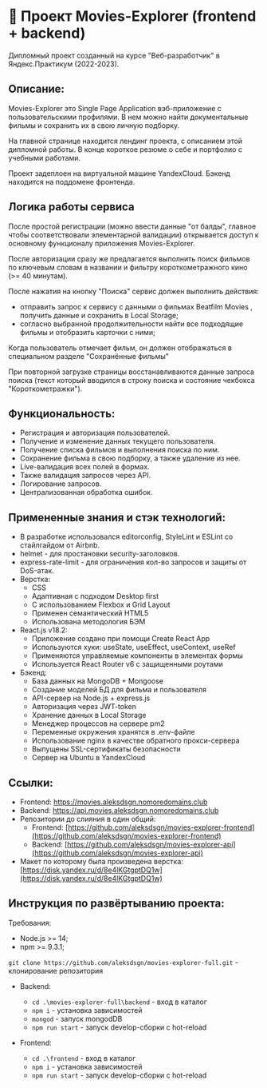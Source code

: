 # :movie_camera: Проект Movies-Explorer (frontend + backend)
Дипломный проект созданный на курсе "Веб-разработчик" в Яндекс.Практикум (2022-2023).


## Описание:
Movies-Explorer это Single Page Application  вэб-приложение с пользовательскими профилями. В нем можно найти документальные фильмы и сохранить их в свою личную подборку.

На главной странице находится лендинг проекта, с описанием этой дипломной работы. В конце короткое резюме о себе и портфолио с учебными работами.

Проект задеплоен на виртуальной машине YandexCloud. Бэкенд находится на поддомене фронтенда.


## Логика работы сервиса
После простой регистрации (можно ввести данные "от балды", главное чтобы соответствовали элементарной валидации) открывается доступ к основному функционалу приложения Movies-Explorer. 

После авторизации сразу же предлагается выполнить поиск фильмов по ключевым словам в названии и фильтру короткометражного кино (>= 40 минутам).

После нажатия на кнопку "Поиска" сервис должен выполнить действия:
* отправить запрос к сервису с данными о фильмах Beatfilm Movies , получить данные и сохранить в Local Storage;
* согласно выбранной продолжительности найти все подходящие фильмы и отобразить карточки с ними;

Когда пользователь отмечает фильм, он должен отображаться в специальном разделе "Сохранённые фильмы"

При повторной загрузке страницы восстанавливаются данные запроса поиска (текст который вводился в строку поиска и состояние чекбокса "Короткометражки").


## Функциональность:
* Регистрация и авторизация пользователей.
* Получение и изменение данных текущего пользователя.
* Получение списка фильмов и выполнения поиска по ним.
* Сохранение фильма в свою подборку, а также удаление из нее.
* Live-валидация всех полей в формах.
* Также валидация запросов через API.
* Логирование запросов.
* Централизованная обработка ошибок.


## Примененные знания и стэк технологий:
* В разработке использовался editorconfig, StyleLint  и ESLint со стайлгайдом от Airbnb.
* helmet - для простановки security-заголовков.
*  express-rate-limit - для ограничения кол-во запросов и защиты от DoS-атак.
* Верстка:
	- CSS
	- Адаптивная с подходом Desktop first
	- С использованием Flexbox и Grid Layout
	- Применен семантический HTML5
	- Использована методология БЭМ
* React.js v18.2:
	- Приложение создано при помощи Create React App
	- Используются хуки: useState, useEffect, useContext, useRef
 	- Применяются управляемые компоненты в элементах формы
 	- Используется React Router v6 с защищенными роутами
* Бэкенд:
	- База данных на MongoDB + Mongoose
 	- Создание моделей БД для фильма и пользователя
	- API-сервер на Node.js + express.js
 	- Авторизация через JWT-token
 	- Хранение данных в Local Storage
	- Менеджер процессов на сервере pm2
	- Переменные окружения хранятся в .env-файле
	- Использование nginx в качестве обратного прокси-сервера
	- Выпущены SSL-сертификаты безопасности
	- Сервер на Ubuntu в YandexCloud


## Ссылки:
* Frontend: https://movies.aleksdsgn.nomoredomains.club
* Backend: https://api.movies.aleksdsgn.nomoredomains.club
* Репозитории до слияния в один общий:
  - Frontend: [https://github.com/aleksdsgn/movies-explorer-frontend](https://github.com/aleksdsgn/movies-explorer-frontend)
  - Backend: [https://github.com/aleksdsgn/movies-explorer-api](https://github.com/aleksdsgn/movies-explorer-api)
* Макет по которому была произведена верстка: [https://disk.yandex.ru/d/8e4lKGtgptDQ1w](https://disk.yandex.ru/d/8e4lKGtgptDQ1w)

## Инструкция по развёртыванию проекта:

Требования:
* Node.js >= 14;
* npm >= 9.3.1;

`git clone https://github.com/aleksdsgn/movies-explorer-full.git` - клонирование репозитория

* Backend:
  - `cd .\movies-explorer-full\backend` - вход в каталог
  - `npm i` - установка зависимостей 
  - `mongod` - запуск mongodDB
  - `npm run start` - запуск develop-сборки с hot-reload

* Frontend:
  - `cd .\frontend` - вход в каталог
  - `npm i` - установка зависимостей 
  - `npm run start` - запуск develop-сборки с hot-reload

